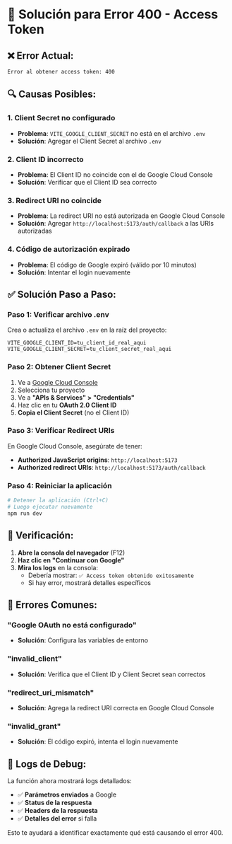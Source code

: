 # 🔧 Solución para Error 400 - Access Token

## ❌ **Error Actual:**
```
Error al obtener access token: 400
```

## 🔍 **Causas Posibles:**

### **1. Client Secret no configurado**
- **Problema**: `VITE_GOOGLE_CLIENT_SECRET` no está en el archivo `.env`
- **Solución**: Agregar el Client Secret al archivo `.env`

### **2. Client ID incorrecto**
- **Problema**: El Client ID no coincide con el de Google Cloud Console
- **Solución**: Verificar que el Client ID sea correcto

### **3. Redirect URI no coincide**
- **Problema**: La redirect URI no está autorizada en Google Cloud Console
- **Solución**: Agregar `http://localhost:5173/auth/callback` a las URIs autorizadas

### **4. Código de autorización expirado**
- **Problema**: El código de Google expiró (válido por 10 minutos)
- **Solución**: Intentar el login nuevamente

## ✅ **Solución Paso a Paso:**

### **Paso 1: Verificar archivo .env**
Crea o actualiza el archivo `.env` en la raíz del proyecto:

```env
VITE_GOOGLE_CLIENT_ID=tu_client_id_real_aqui
VITE_GOOGLE_CLIENT_SECRET=tu_client_secret_real_aqui
```

### **Paso 2: Obtener Client Secret**
1. Ve a [Google Cloud Console](https://console.cloud.google.com/)
2. Selecciona tu proyecto
3. Ve a **"APIs & Services" > "Credentials"**
4. Haz clic en tu **OAuth 2.0 Client ID**
5. **Copia el Client Secret** (no el Client ID)

### **Paso 3: Verificar Redirect URIs**
En Google Cloud Console, asegúrate de tener:
- **Authorized JavaScript origins**: `http://localhost:5173`
- **Authorized redirect URIs**: `http://localhost:5173/auth/callback`

### **Paso 4: Reiniciar la aplicación**
```bash
# Detener la aplicación (Ctrl+C)
# Luego ejecutar nuevamente
npm run dev
```

## 🧪 **Verificación:**

1. **Abre la consola del navegador** (F12)
2. **Haz clic en "Continuar con Google"**
3. **Mira los logs** en la consola:
   - Debería mostrar: `✅ Access token obtenido exitosamente`
   - Si hay error, mostrará detalles específicos

## 🚨 **Errores Comunes:**

### **"Google OAuth no está configurado"**
- **Solución**: Configura las variables de entorno

### **"invalid_client"**
- **Solución**: Verifica que el Client ID y Client Secret sean correctos

### **"redirect_uri_mismatch"**
- **Solución**: Agrega la redirect URI correcta en Google Cloud Console

### **"invalid_grant"**
- **Solución**: El código expiró, intenta el login nuevamente

## 📝 **Logs de Debug:**

La función ahora mostrará logs detallados:
- ✅ **Parámetros enviados** a Google
- ✅ **Status de la respuesta**
- ✅ **Headers de la respuesta**
- ✅ **Detalles del error** si falla

Esto te ayudará a identificar exactamente qué está causando el error 400.
